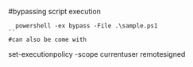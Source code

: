 #bypassing script execution 
```
  powershell -ex bypass -File .\sample.ps1
``
#can also be come with
```
  set-executionpolicy -scope currentuser remotesigned
```
